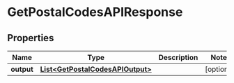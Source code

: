 

# GetPostalCodesAPIResponse


## Properties

Name | Type | Description | Notes
------------ | ------------- | ------------- | -------------
**output** | [**List&lt;GetPostalCodesAPIOutput&gt;**](GetPostalCodesAPIOutput.md) |  |  [optional]



